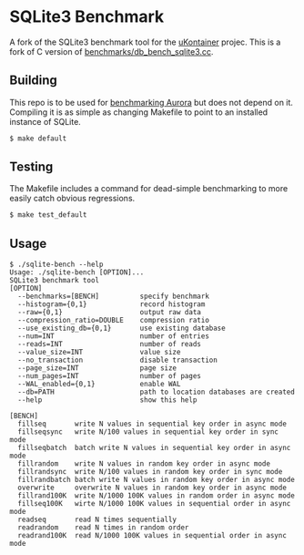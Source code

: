 # SQLite3 Benchmark 

A fork of the SQLite3 benchmark tool for the [uKontainer](https://github.com/ukontainer/sqlite-bench) projec.
This is a fork of C version of [benchmarks/db_bench_sqlite3.cc](https://github.com/google/leveldb/blob/main/benchmarks/db_bench_sqlite3.cc).

## Building

This repo is to be used for [benchmarking Aurora](https://github.com/etsal/aurora-databases) but does not depend on it.
Compiling it is as simple as changing Makefile to point to an installed instance of SQLite.


```sh
$ make default
```

## Testing

The Makefile includes a command for dead-simple benchmarking to more easily catch obvious regressions.

```sh
$ make test_default
```

## Usage

```
$ ./sqlite-bench --help
Usage: ./sqlite-bench [OPTION]...
SQLite3 benchmark tool
[OPTION]
  --benchmarks=[BENCH]          specify benchmark
  --histogram={0,1}             record histogram
  --raw={0,1}                   output raw data
  --compression_ratio=DOUBLE    compression ratio
  --use_existing_db={0,1}       use existing database
  --num=INT                     number of entries
  --reads=INT                   number of reads
  --value_size=INT              value size
  --no_transaction              disable transaction
  --page_size=INT               page size
  --num_pages=INT               number of pages
  --WAL_enabled={0,1}           enable WAL
  --db=PATH                     path to location databases are created
  --help                        show this help

[BENCH]
  fillseq       write N values in sequential key order in async mode
  fillseqsync   write N/100 values in sequential key order in sync mode
  fillseqbatch  batch write N values in sequential key order in async mode
  fillrandom    write N values in random key order in async mode
  fillrandsync  write N/100 values in random key order in sync mode
  fillrandbatch batch write N values in random key order in async mode
  overwrite     overwrite N values in random key order in async mode
  fillrand100K  write N/1000 100K values in random order in async mode
  fillseq100K   wirte N/1000 100K values in sequential order in async mode
  readseq       read N times sequentially
  readrandom    read N times in random order
  readrand100K  read N/1000 100K values in sequential order in async mode
```
